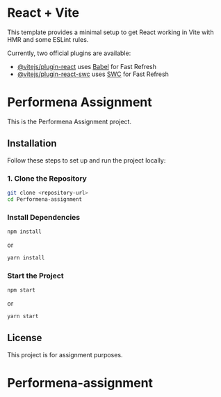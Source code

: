 # React + Vite

This template provides a minimal setup to get React working in Vite with HMR and some ESLint rules.

Currently, two official plugins are available:

- [@vitejs/plugin-react](https://github.com/vitejs/vite-plugin-react/blob/main/packages/plugin-react/README.md) uses [Babel](https://babeljs.io/) for Fast Refresh
- [@vitejs/plugin-react-swc](https://github.com/vitejs/vite-plugin-react-swc) uses [SWC](https://swc.rs/) for Fast Refresh


# Performena Assignment

This is the Performena Assignment project.

## Installation

Follow these steps to set up and run the project locally:

### 1. Clone the Repository
```sh
git clone <repository-url>
cd Performena-assignment
```

### Install Dependencies
```sh
npm install
```
or
```sh
yarn install
```

###  Start the Project
```sh
npm start
```
or
```sh
yarn start
```

## License
This project is for assignment purposes.

# Performena-assignment

